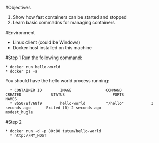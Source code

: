 #Objectives 
1. Show how fast containers can be started and stopped
2. Learn basic commadns for managing containers

#Environment

* Linux client (could be Windows)
* Docker host installed on this machine

#Step 1 
Run the following command:

    * docker run hello-world
    * docker ps -a

You should have the hello world process running: 

      * CONTAINER ID        IMAGE               COMMAND             CREATED             STATUS                     PORTS               NAMES
      * 8b5078f768f9        hello-world         "/hello"            3 seconds ago       Exited (0) 2 seconds ago                       modest_hugle


#Step 2

    * docker run -d -p 80:80 tutum/hello-world
      * http://MY_HOST




